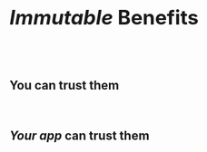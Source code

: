 <h1 style="font-size: 250%"><em>Immutable</em> Benefits</h1>
<br><br>

<h2 class="fragment">You can trust them</h2>
<br>
<h2 class="fragment"><em>Your app</em> can trust them</h2>
